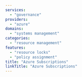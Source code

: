 ```yaml
---
services:
  - "governance"
providers:
  - "azure"
domains:
  - "systems management"
categories:
  - "resource management"
features:
  - "resource locks"
  - "policy assignment"
title: "Azure Subscriptions"
linkTitle: "Azure Subscriptions"
---
```

